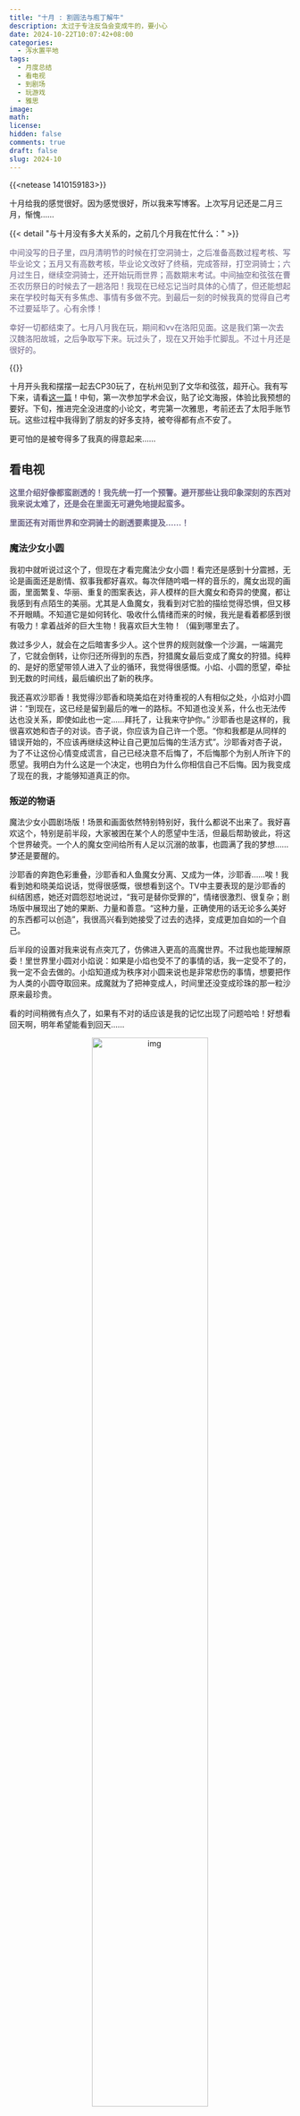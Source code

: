 ```yaml
---
title: "十月 : 割圆法与庖丁解牛"
description: 太过于专注反刍会变成牛的，要小心
date: 2024-10-22T10:07:42+08:00
categories:
  - 泻水置平地
tags:
  - 月度总结
  - 看电视
  - 到剧场
  - 玩游戏
  - 雅思
image: 
math: 
license: 
hidden: false
comments: true
draft: false
slug: 2024-10
---
```


{{<netease 1410159183>}}

十月给我的感觉很好。因为感觉很好，所以我来写博客。上次写月记还是二月三月，惭愧……

{{< detail "与十月没有多大关系的，之前几个月我在忙什么：" >}}

<font color="#6c6485">

中间没写的日子里，四月清明节的时候在打空洞骑士，之后准备高数过程考核、写毕业论文；五月又有高数考核，毕业论文改好了终稿，完成答辩，打空洞骑士；六月过生日，继续空洞骑士，还开始玩雨世界；高数期末考试。中间抽空和弦弦在曹丕农历祭日的时候去了一趟洛阳！我现在已经忘记当时具体的心情了，但还能想起来在学校时每天有多焦虑、事情有多做不完。到最后一刻的时候我真的觉得自己考不过要延毕了。心有余悸！

幸好一切都结束了。七月八月我在玩，期间和vv在洛阳见面。这是我们第一次去汉魏洛阳故城，之后争取写下来。玩过头了，现在又开始手忙脚乱。不过十月还是很好的。

</font>

{{</detail>}}

十月开头我和摆摆一起去CP30玩了，在杭州见到了文华和弦弦，超开心。我有写下来，请看[这一篇](https://jiapingplus.icu/2024/cp30/)！中旬，第一次参加学术会议，贴了论文海报，体验比我预想的要好。下旬，推进完全没进度的小论文，考完第一次雅思，考前还去了太阳手账节玩。这些过程中我得到了朋友的好多支持，被夸得都有点不安了。

更可怕的是被夸得多了我真的得意起来……

## 看电视

<font color="#6c6485">**这里介绍好像都蛮剧透的！我先统一打一个预警。避开那些让我印象深刻的东西对我来说太难了，还是会在里面无可避免地提起蛮多。**

**里面还有对雨世界和空洞骑士的剧透要素提及……！**

</font>



### 魔法少女小圆

我初中就听说过这个了，但现在才看完魔法少女小圆！看完还是感到十分震撼，无论是画面还是剧情、叙事我都好喜欢。每次伴随吟唱一样的音乐的，魔女出现的画面，里面繁复、华丽、重复的图案表达，非人模样的巨大魔女和奇异的使魔，都让我感到有点陌生的美丽。尤其是人鱼魔女，我看到对它脸的描绘觉得恐惧，但又移不开眼睛。不知道它是如何转化、吸收什么情绪而来的时候，我光是看着都感到很有吸力！拿着战斧的巨大生物！我喜欢巨大生物！（偏到哪里去了。

救过多少人，就会在之后暗害多少人。这个世界的规则就像一个沙漏，一端漏完了，它就会倒转，让你归还所得到的东西，狩猎魔女最后变成了魔女的狩猎。纯粹的、是好的愿望带领人进入了业的循环，我觉得很感慨。小焰、小圆的愿望，牵扯到无数的时间线，最后编织出了新的秩序。

我还喜欢沙耶香！我觉得沙耶香和晓美焰在对待重视的人有相似之处，小焰对小圆讲：“到现在，这已经是留到最后的唯一的路标。不知道也没关系，什么也无法传达也没关系，即使如此也一定……拜托了，让我来守护你。” 沙耶香也是这样的，我很喜欢她和杏子的对谈。杏子说，你应该为自己许一个愿。“你和我都是从同样的错误开始的，不应该再继续这种让自己更加后悔的生活方式”。沙耶香对杏子说，为了不让这份心情变成谎言，自己已经决意不后悔了，不后悔那个为别人所许下的愿望。我明白为什么这是一个决定，也明白为什么你相信自己不后悔。因为我变成了现在的我，才能够知道真正的你。

### 叛逆的物语

魔法少女小圆剧场版！场景和画面依然特别特别好，我什么都说不出来了。我好喜欢这个，特别是前半段，大家被困在某个人的愿望中生活，但最后帮助彼此，将这个世界破壳。一个人的魔女空间给所有人足以沉溺的故事，也圆满了我的梦想……梦还是要醒的。

沙耶香的奔跑色彩重叠，沙耶香和人鱼魔女分离、又成为一体，沙耶香……唉！我看到她和晓美焰说话，觉得很感慨，很想看到这个。TV中主要表现的是沙耶香的纠结困惑，她还对圆怨怼地说过，“我可是替你受罪的”，情绪很激烈、很复杂；剧场版中展现出了她的果断、力量和善意。“这种力量，正确使用的话无论多么美好的东西都可以创造”，我很高兴看到她接受了过去的选择，变成更加自如的一个自己。

后半段的设置对我来说有点突兀了，仿佛进入更高的高魔世界。不过我也能理解原委！里世界里小圆对小焰说：如果是小焰也受不了的事情的话，我一定受不了的，我一定不会去做的。小焰知道成为秩序对小圆来说也是非常悲伤的事情，想要把作为人类的小圆夺取回来。成魔就为了把神变成人，时间里还没变成珍珠的那一粒沙原来最珍贵。

看的时间稍微有点久了，如果有不对的话应该是我的记忆出现了问题哈哈！好想看回天啊，明年希望能看到回天……

<center>
    <figure>
        <img src="/img/2024-10/1.png" alt="img" style="width:70%;">
    </figure>
</center>

### 黑白厨师

韩综。好看好看，讲很多厉害的人做饭，名字的来源是节目把厨师按照有名、成就之类的考量分成黑白两个阶级。不过两边人数平衡后，后半场就几乎没有那种阶级感了。我是一直把它当做菜节目看的。

这个节目对我来说特殊的地方在于，他们对食物的讲解和评价很微妙，我看着频频点头：我对同人也是这样的观点……比如讲鲷鱼干萝卜缨高汤，浓醇清甜，爽口而不常见。这不就是我读同人的感受（。

前两三集里我喜欢冬日西瓜沙拉料理和萝卜排。前者的厨师是一个很讲究科技的人，冬日西瓜沙拉料理就有很震撼也很戏剧的效果，把西瓜和糖浆放一起抽真空，让冬天的西瓜变甜。后面的黑白汤匙对决里，两方厨师都要用紫苏籽油做菜，他使用液态氮和超高速搅拌机，把紫苏籽油做成冰淇淋甜点，这种料理对战紫苏籽油萝卜排，就很有看头。

萝卜真的很大道至简，萝卜排就是一块厚萝卜。作者也很好玩，先是讲参加比赛什么的都是虚无，然后：什么时候离开我都无所谓。要是被淘汰我大概一年不上网就好。笑死……“这道菜非常忠于原则，好好呈现了食物的味道”，就，也是我喜欢的同人风格啊朋友们！后面到崔铉硕继续做萝卜，“把萝卜泡在酱油里放进真空机，真空密封，这样酱油就会快速入味”。我：又来，难道这就是料理现在研究的手法。70分钟内呈现出室温熟成两天的腌萝卜口感。把冬天的西瓜变成夏天应季的口感。料理有的时候是偷天换日的技术，哇……

也是有液氮。辣椒酱加入果汁搅拌，只取香气；然后再用液氮把它做成泡沫状，过程十分分子料理。用意是，酱汁吃下去之后就没有任何辣椒酱味道，很清淡、很鲜明。另一道需要用到三酱的餐品是李爱德华做的。点评是，“我本来以为它的味道会非常浓郁，但它不管是酱油味，还是大酱味跟辣椒酱味，都是淡淡的而已。”哎呀我就想要自己的同人达到这种质感！三酱齐下，却十分轻盈！

节目里有一些能用到的知识。比如煎过的萝卜有刺激食欲的效果。但这真的是真的吗我不知道，我一直持之以恒地不喜欢吃萝卜。还有把肉炖软烂，然后用煮软的马铃薯做点缀；把马铃薯泥覆盖在上面的话，肉就不会冷掉，还能赋予它新的风味。

说起来我很好奇试吃之后剩下的饭要怎么处理。每一个都看着好想吃……


黑厨师队还是可看性更高一些。像他们说的，白厨师的基础性工作做得更少（?）团体战时主厨之间观点和做菜都很鲜明，就很难协调。比如主厨对土豆的处理就不一样！有的人想要酱汁，有的人想要马铃薯泥哈哈哈。土豆在我心中是很重要的食物，做法很多样，可以充当的角色也很多样。所以我又觉得他们吵得也有道理。沟通真是微妙的一件事！

便利商店战比起本事，更多是有趣，有好多泡面灵感就是了！我其实对那道便利店提拉米苏有一点疑惑，因为我觉得奶油面包的奶油不好吃……！更多的是那种植物奶油吧，还是说可能再打发会变得好吃？

<br/>

最后快到尾声的环节里，郑智善做人生料理，充满细致、华丽的要求。她说的是，只需要一个炒锅，一只汤勺还有一把刀，就能做出所有华丽的料理。是技术让她在那个厨房里都是男性的环境中坚持下来，“我对此感到很自豪”。崔铉硕的意大利面花样也超多……萌……锥形真的很像蛤蜊，原来用意是让它像面疙瘩一样，厚薄吃起来有不同的感觉。做别人不做的、有趣的料理，很符合他在节目上一贯的做法。本来第一面时以为他很阴沉来着！

然后是，李爱德华！很有看头的无限豆腐地狱！豆腐是扇贝，豆腐是芝士，豆腐可以做成炸鸡，豆腐很像卡仕达，豆腐柔软的口感让人联想到烤布蕾。这太奇妙了哈哈哈，就像三星说的，李的思维方式不同。他做拌饭饭团的那轮试吃，评委问，这个不用拌还是拌饭吗？这个应该用叉子还是勺子吃？这就是认同感的问题，“我可以体会你有多混乱。我现在也是这样。”我在屏幕前：拌饭加生鱼鲔鱼，听起来就好好吃啊……总之我蛮喜欢他的菜，也喜欢他的故事！很好的结语，“你有一个很棒的名字，而这是很符合那个名字的一道料理。”

我的感官被打磨了，对食物有了更多的认识！然后我想，我现在写同人会比以前做得更好哈哈哈。

### 思想验证区域

韩综。有时候看着好累，但也没有说不喜欢。我看这个时，是在内心衡量一下自己的立场大致在什么位置，然后选择最相近的人来看？同时也关注那些很不相同的人。看的时候经常：真的有这样的人啊，原来他们是这样、那样想。这个节目把不同政治光谱、倾向维度的人聚在一起，组成一个小社会一样生活，就像做实验。人与人之间的道理和反应好复杂，要考虑的地方太多了。它把相处展现得非常清晰，机制也配合得淋漓尽致，大家是纠结着选择一个方向，这样没法理解地生活在一起的。

我还意外看到了一点曾经生活中出现的情况，原来那是好微观的政治景观。

有时自己看得唉声叹气的！场外的相关视频里，有一个叫，“和河美娜一起看思想验证区域”，看完那个我才感觉自己彻底地轻松下来了，超喜欢。看完人群说话、争论、剖白，我心里还是最亲近那个，我知道靠近了内心会感到安定和平静的人。

### 希尔达 

希尔达有三季和一部电影“希尔达与山怪王”，我在十月末和十一月初把它们全部看完了。希尔达里有精灵，有山怪，巨人、龙，总之充满了北欧童话风格，画面也非常非常漂亮和谐。希尔达的头发是蓝色的，到了黄昏时，会被画成紫色，诸如此类的色彩用得超级美丽。

<center>
    <figure>
        <img src="/img/2024-10/4.PNG"  style="width:70%;">
    </figure>
</center>

里面人物也设计得十分好！希尔达、乔安娜、枝枝、精灵、雷鸟，好喜欢她们串起来的单元故事啊。还有女巫群体，弗里达学习成为女巫的故事也很让我快乐，知识像魔法一样，知识好迷人啊……

我好喜欢希尔达中的巨人篇。之前打雨世界饕餮线让我很震撼的地方，和这里所展现的东西是有相似之处的。蛞蝓猫生活在自然的大树上，树顶云后是耸立着、运行着的巨构建筑。太震撼了，是像希尔达初见森林巨人那样的无言……希尔达的故事里要更拥挤一点。巨人只是走路，就会毁坏人类的生活，人类对它们来说太小、太小了。木头人向希尔达介绍巨人时，谈到它们种族从地面上消失，说：“It just wasn't their world anymore.”

<center>
    <figure>
        <img src="/img/2024-10/3.PNG"  style="width:70%;">
    </figure>
</center>

世界变得太小了，这已经不是适合它们生存的那个世界了。世界的变化为巨人做出决定，到最后一切只是顺其自然。我好喜欢……我一直偏爱有关庞然大物的故事！空洞骑士里的沃姆是一种巨虫，王国边缘就是它的尸体，那里无止境地下着大雪，其实都是它的余烬。巴冬讲述它：“随着它这样的生物逝去，世界也变小了许多。”

那些巨人、巨魔、虫子、迭代器。世界无法再容纳它们，世界变小了许多。

## 到剧场

### 翻山海

这个剧依然是有一些显而易见的尴尬和吵架，一开头就开始吵架了！人群中大的吵完小的吵，我忍一下，我又忍一下。到后半场不吵了我就更开心，中间有一段跳舞形式，像歌舞青春片，天啊我超喜欢……此处有许多bug，比如周苔怎么突然就会跳舞了，什么时候会的；但是我不管了周苔我好喜欢你，你要是真的生活在圣卢西亚就好了。后面一章，第五青穿着工装背心出来，我当即发誓不管你们台词说了什么我都会原谅的，我要看这个。

<center>
    <figure>
        <img src="/img/2024-10/2.jpeg"  style="width:70%;">
        <figcaption>就是画里的这一段！在局里出现得有点突兀，但我好喜欢。</figcaption>
    </figure>
</center>

不同于那种“教练我要打篮球”的剧情，篮球在这个剧里是最不重要的事情了，或者说是引子吧。没人一开始就想打篮球。大家的过去和想打篮球这件事相比，是不是这件后来想要的事情还是太少、太轻了？打篮球这件事都这么难这么难，是不是这个世界上有些事情不对得太重了？

剧里全场只有一个男演员，超好的，比男的为校为家为国一路吵架好看多了。虽然我还是觉得一开头那个吵架太过度了，一开场我就愣住：妹妹偷走家里的金条出国读康奈尔大学，读到博士还剩最后一年决定辍学回来教大家打篮球。我：你就一年毕业了！都偷金条出来上学了，你读完这一年嘛！！还有一段是，养母当时选择让姐姐出国不让妹妹出国是怕妹太辛苦，我皱眉，我看不出这样的爱和理由。搞得后面姐妹和解都特别突兀，原谅得很快，显得年轻做的错事特别淡，那么那么多年的苦转瞬成尘。可能是剧的时间和体量问题吧。

一些大概念大名词过去之后，缓和气氛或者轻松的插曲的部分是我最喜欢的部分，可以暂时假装她们真的就是一些校园烦恼。周苔去演Tess那一段太萌了好吗，我就是来看穿裤子穿西装戴帽子跳爵士舞的，只要给我看这个我还有什么能说的……明信片上画的是裙子！如果是裤子就更好了。

王小欢在庭前演……，在翻山海里演周苔。没有老公是多么重要啊啊啊，周苔太萌了。我太喜欢了！没有缘由的！全是自己的个人爱好！

最后话剧结尾，谢宝花把订婚的镯子扔掉了。宝花不再为对象打篮球了！宝花想，能运球就能运命，这都是女子的事情。 这就像你的女性朋友终于不说她的男朋友，她和你聊的东西不是男的了，超开心……

以及翻山海的场刊很好看，按民国报纸刊物的式样设计，里面藏了很多小彩蛋。穿插小画也可爱，又给了我一些制品灵感（?）

## 玩游戏

### 雨世界

<font color="#6c6485">

**这一篇配的音乐是，雨世界开局播放的背景音乐。**

</font>

我六月份开始玩雨世界，因为是海胆送我的生日礼物。一晃到这个月，我已经打完本作加上DLC的八条线，都开始玩mod猫了；还学习了一下开发者工具。雨世界真好玩啊，我已经离不开这个游戏了！但它又不是通俗意义上的好玩，我现在打着打着也会受苦受难，愤怒地关掉界面。雨世界是个复杂的游戏，这么说比较贴切吧！复杂的动作系统，复杂的生态、生物，是一个充满随机性的世界。

我又要重复一遍它可能会劝退人的地方：你是一只蛞蝓猫，需要避开蜥蜴、秃鹫等捕食者，因为你在生态链的低位，很难击败它们；你始终不会升级技能、获得更强大的力量，这种逃命几乎总是如此；你需要熟悉那些几乎看不懂的地图；你几乎不能够得到任何新手指引（如果觉得空洞骑士的新手指引不够清晰的话，那么雨世界我个人认为更甚……）；一开始，你完全不知道自己该往哪里去，选择通过哪一扇地区大门，之后要做什么。在过程中，你需要找还不知道在哪里的食物来让自己吃饱；你需要找到还不知道在哪里的庇护所来让你度过一天（一循环）；你需要在大雨来临前吃饱并找到庇护所，不然就会被雨淋死。往往只有不断的试错和死亡能让你最终了解这一切。

不过我玩着玩着就接受了上面的一切……雨世界拥有非常、非常美丽的风景；拥有复杂的动作系统，尽管大部分操作都没有什么一定需要的使用场景，但下插矛、贴地滑行、出管道一蹬腿（什么）还是挺好用的。它创造了行为复杂的生物，特别是玩久了之后感觉不同的蜥蜴也挺萌的，还可以通过喂食来驯服它。熟了之后蜥蜴甚至会为了保护你而和其他生物战斗，随你一起进庇护所，一起睡觉。我喜欢青蜥蜴，小青的尾巴有喷气助推一样的作用，可以和你去到很多地方！

<center>
    <figure>
        <img src="/img/2024-10/5.jpg"  style="width:70%;">
          <figcaption>好挤啊，小青。</figcaption>
    </figure>
</center>

还有剧情！虽然它很简省，留白的部分非常多。除了几次对话，如果要再多了解一点这个世界的信息，就需要从各处收集珍珠，并交给一个叫做仰望皓月的迭代器，或者说人偶，她会把珍珠里的内容读给你听。在没有安装背包mod的情况下，蛞蝓猫只能在胃里储存一个珍珠；珍珠所在的地址常常距离皓月很远，所以也很难让她一次性读到许多。不看地图攻略的情况下收集珍珠信息并不是非常轻松。越写越觉得背包mod真是好重要……我的一些珍珠都是靠它才能收集到的。比较重要的彩色珍珠里，有的内容我很喜欢：

<center>
    <figure>
        <img src="/img/2024-10/9.jpg"  style="width:70%;">
    </figure>
</center>

迭代器之间的故事实际上十分静默。世界只是展开一角，蛞蝓猫几乎无法理解。猫始终无法看到它的全貌、更无法改变这个故事的走向，只是经过一个文明的遗迹，然后找到自己的，小小的结局。猎手和倾盆大雨中的猫另论，它们知道这个世界的大雨因为什么而落。

DLC倾盆大雨提供了更多的迭代器故事，它们展现了时间线上的一种可能。游玩倾盆大雨五只猫的过程里，最直观的震撼是地图之间的变化……绝壁地图在矛大师的时间段里依然存在连接五块卵石、仰望皓月两座迭代器的高架电缆，当时它还没有坠落。因为玩了很多次猎手，从农场阵列、天空群岛，经烟囱天棚去往高墙是我最熟悉的一段路程。到了圣徒的时间，场景上空只有永不止息的大雪，烟囱天棚已经变为绝路。

猫的地面时代，只是它们的阴影，它们的支架。有些猫在地面生生死死，有些猫深入地下，就这样活着，繁衍生息……一代、一代之后，一个巨大的、变化的世界最终轰然倒下。它们所追求的伟大事业，它们的过错与补救，它们的交互与情感，对游戏中的猫与迭代器本身来说，都很难诉说，没有意义。这个世界的大多数事情就这样周而复始。

我第一次进入雨世界，用的是黄猫，它叫做僧侣。我在郊区毫无头绪地乱撞，至少死了二十多次，游戏的前三十个小时都没给我什么舒适的体验。终于我打开了业力大门，穿过工业区、垃圾堆，游过海岸线，通过巨大的、沉没的巨构遗骸，见到了仰望皓月。我没有交流印记，彼此无法沟通，无话可说，我们就那么面面相觑……怎么会有一个游戏的NPC，你见到了她，她却什么都无法诉说。在下一场杀人的大雨来临之前，猫只能茫然地转身匆匆离开。焦虑、怀疑、无所适从，许多见面毫无意义，只有自己知道自己来过。

还有终于接近五块卵石演算室的那块地图！巨构内部如同鱼群一样游动的神经元，计算的声音嗡然作响，几乎能听到信号的流窜。越靠近演算室，那种嘈杂的声音渐强，我意识到了这个钢铁机器剧烈的生命活动，哇，它是活着的生物……还有一次我操纵猎手从顶部钻出，在高墙的上部停留。随着时间流逝，看到黄昏降临，迭代器也变得昏暗，因为光照的缘故逐渐从原本的铁灰转为橙色，再呈现微妙的绿、紫，换得非常快，场景有不同的魅力之处。最后完全黑了下来，只能看到天空上绿星旁边出现明月。这里没有大雨，它只是颤抖、震动。

我被征服了。我受的苦是值得的（。）一切都是值得的。猫我喜欢你们，迭代器，我喜欢你们……

2024年都快要过去了。到现在为止，我认为雨世界是这一年我所玩到的，对自己的生活造成了最深刻影响的游戏。

<center>
    <figure>
        <img src="/img/2024-10/6.jpg"  style="width:70%;">
    </figure>
</center>

<center>
    <figure>
        <img src="/img/2024-10/7.jpg"  style="width:70%;">
    </figure>
</center>

<center>
    <figure>
        <img src="/img/2024-10/8.jpg"  style="width:70%;">
        <figcaption>请看饕餮线解锁的猫猫树！它的背后是巨大的迭代器。</figcaption>
    </figure>
</center>

## 好难好难

能写完这次十月份博客，大部分仰赖于正在推进的小论文。文章本身没有思路，我对自己也很怀疑，所以完全没有下笔的勇气。拖了大概两周，才给老师一点进展。磨的过程中每十分钟我感觉自己完蛋了一次，就打开编辑器开始写话……

还有语言成绩和申请材料的事情。我今年必须得考出来雅思成绩了，对我来说好难！以前没有喜欢的英文媒介，比如文学啊电影什么的，我就从来不在意英语，也从来不学它，不用考试之后一天都没有碰过了。月末机考了一次，果然考得好差好差，我还要往上提一分，垂头。

说起来我做事总是觉得时间还早，所以还来得及。无知无觉地度过一段时间之后，突然就没什么准备的日子了！哇，超烦心，我再改改自己的心态。

## 太阳手账节

考雅思前我还去太阳手账节玩了，第一次去这类手账集市，受限于场地体验不是非常好。但很喜欢里面的几家店，逛得还是很久的。这次买了蛮多小印章，原来印在小本子上这么可爱，我摁得无法自拔！在omu studio消费到拿到了两张签绘，印章、胶带和贴纸也都太可爱了，没办法拒绝……

签绘我要了一张学业顺利，一张搞同人顺利。店主笑眯眯的：搞同人顺利好啊！

请看我得到的：

<center>
    <figure>
        <img src="/img/2024-10/10.png"  style="width:70%;">
    </figure>
</center>

还买了许多内页分装！大的A7插在一本TN改活页里，小的M5就当便签用了。但买回来之后这几天又没怎么用，一个是懒得打孔，一个是老是忘写。我就攒着这样每天翻出来看看，怎么回事。

印章里我特意买了不开心士多的报喜，上面画的一个番茄打开，里面飘出彩条。等我有学上了就给自己印这个。

## 如庖丁解牛

题目其实是我上半年时起的，然后我一直拖……那时写的和现在完全不是一回事。以前是说，自己如果感受不好的情绪，就只能像割圆一样，每次更精确一点，最终挨近到那个情绪。我以为了解它，就能解决它。但不是的！我发现，不再回过头去想它们也很好。有些事情真的永远地结束了，我停止了一段时间，不去想它们，慢慢地就完全没有那种情绪，只感到平静、轻松。之前依然觉察到伤害，是因为我还在意。而现在自己完全不需要来自从前的解释和理由了。

原来隔离是有用的啊！就像不要再吃了再吃容易变成猪一样，我不要再反刍决定放下的事情了，小心自己变成牛（?）

这个过程中我获得了很多帮助。我找到了新的媒介，改变了一些生活习惯，尝试了新的事情，认识了很好的网友，最近感到了强烈的幸福。谢谢朋友们为我分割出清晰的生活，使许多问题迎刃而解。一切松松快快，如庖丁解牛。

<center>
    <figure>
        <img src="/img/2024-10/11.JPG"  style="width:70%;">
        <figcaption>朋友与我携带仰望皓月在肯德基，与食物、手账、捏捏合影。</figcaption>
    </figure>
</center>
